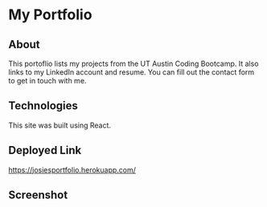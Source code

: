 # My Portfolio 

## About 

This portoflio lists my projects from the UT Austin Coding Bootcamp. It also links to my LinkedIn account and resume. You can fill out the contact form to get in touch with me. 

## Technologies 

This site was built using React. 

## Deployed Link

https://josiesportfolio.herokuapp.com/

## Screenshot 

